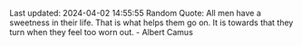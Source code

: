 Last updated: 2024-04-02 14:55:55
Random Quote: All men have a sweetness in their life. That is what helps them go on. It is towards that they turn when they feel too worn out. - Albert Camus